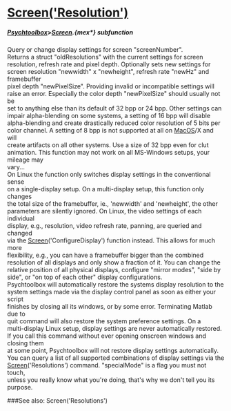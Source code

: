 # [Screen('Resolution')](Screen-Resolution) 
##### [Psychtoolbox](Pyschtoolbox)>[Screen](Screen).{mex*} subfunction


Query or change display settings for screen "screenNumber".  
Returns a struct "oldResolutions" with the current settings for screen  
resolution, refresh rate and pixel depth. Optionally sets new settings for  
screen resolution "newwidth" x "newheight", refresh rate "newHz" and framebuffer  
pixel depth "newPixelSize". Providing invalid or incompatible settings will  
raise an error. Especially the color depth "newPixelSize" should usually not be  
set to anything else than its default of 32 bpp or 24 bpp. Other settings can  
impair alpha-blending on some systems, a setting of 16 bpp will disable  
alpha-blending and create drastically reduced color resolution of  5 bits per  
color channel. A setting of 8 bpp is not supported at all on [MacOS](MacOS)/X and will  
create artifacts on all other systems. Use a size of 32 bpp even for clut  
animation. This function may not work on all MS-Windows setups, your mileage may  
vary...  
On Linux the function only switches display settings in the conventional sense  
on a single-display setup. On a multi-display setup, this function only changes  
the total size of the framebuffer, ie., 'newwidth' and 'newheight', the other  
parameters are silently ignored. On Linux, the video settings of each individual  
display, e.g., resolution, video refresh rate, panning, are queried and changed  
via the [Screen](Screen)('ConfigureDisplay') function instead. This allows for much more  
flexibility, e.g., you can have a framebuffer bigger than the combined  
resolution of all displays and only show a fraction of it. You can change the  
relative position of all physical displays, configure "mirror modes", "side by  
side", or "on top of each other" display configurations.  
Psychtoolbox will automatically restore the systems display resolution to the  
system settings made via the display control panel as soon as either your script  
finishes by closing all its windows, or by some error. Terminating Matlab due to  
quit command will also restore the system preference settings. On a  
multi-display Linux setup, display settings are never automatically restored.  
If you call this command without ever opening onscreen windows and closing them  
at some point, Psychtoolbox will not restore display settings automatically.  
You can query a list of all supported combinations of display settings via the  
[Screen](Screen)('Resolutions') command. "specialMode" is a flag you must not touch,  
unless you really know what you're doing, that's why we don't tell you its  
purpose.  


###See also:
Screen('Resolutions')
